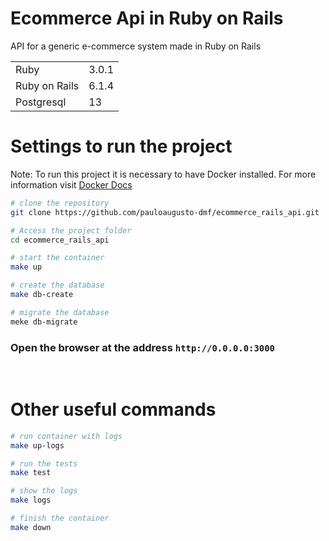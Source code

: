 # Ecommerce Api in Ruby on Rails

API for a generic e-commerce system made in Ruby on Rails

<table>
    <tr>
        <td>Ruby</td>
        <td>3.0.1</td>
    </tr>
    <tr>
        <td>Ruby on Rails</td>
        <td>6.1.4</td>
    </tr>
    <tr>
        <td>Postgresql</td>
        <td>13</td>
    </tr>
</table>

# Settings to run the project

Note: To run this project it is necessary to have Docker installed. For more information visit [Docker Docs](https://docs.docker.com/)

```bash
# clone the repository
git clone https://github.com/pauloaugusto-dmf/ecommerce_rails_api.git

# Access the project folder
cd ecommerce_rails_api

# start the container
make up

# create the database
make db-create

# migrate the database
meke db-migrate
```

### Open the browser at the address `http://0.0.0.0:3000` 
<br>

# Other useful commands

```bash
# run container with logs
make up-logs

# run the tests
make test

# show the logs
make logs

# finish the container
make down
```